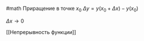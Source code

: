 #math 
Приращение в точке $x_0$ 
$\Delta y=y(x_0 + \Delta x) - y(x_0)$

$\Delta x \rightarrow 0$

[[Непрерывность функции]]

